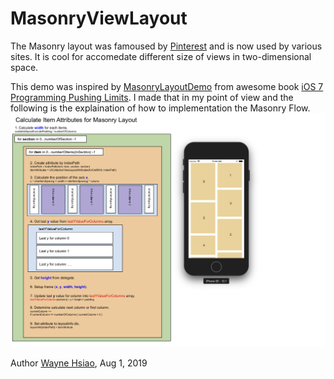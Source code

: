 # MasonryViewLayout

The Masonry layout was famoused by [Pinterest](https://www.pinterest.com) and is now used by various sites. It is cool for accomedate different size of views in two-dimensional space.

This demo was inspired by [MasonryLayoutDemo](https://github.com/iosptl/ios7ptl/tree/master/ch05-CollectionViews/MasonryLayoutDemo) from awesome book [iOS 7 Programming Pushing Limits](https://www.amazon.com/iOS-Programming-Pushing-Limits-Applications/dp/1118818342). I made that in my point of view and the following is the explaination of how to implementation the Masonry Flow.
![](/masonry.png)

Author [Wayne Hsiao](chronicqazxc@gmail.com), Aug 1, 2019
